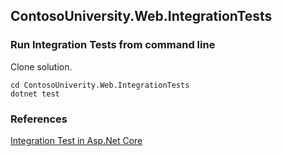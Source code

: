 ## ContosoUniversity.Web.IntegrationTests

### Run Integration Tests from command line
Clone solution.
```
cd ContosoUniverity.Web.IntegrationTests
dotnet test
```

### References
[Integration Test in Asp.Net Core](https://docs.microsoft.com/en-us/aspnet/core/test/integration-tests?view=aspnetcore-2.1#test-app-organization)